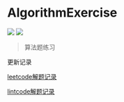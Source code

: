 # AlgorithmExercise

![](https://img.shields.io/badge/247-leetcode-green.svg)
![](https://img.shields.io/badge/48-lintcode-blue.svg)


> 算法题练习


更新记录

[leetcode解题记录](./leetcode.md)

[lintcode解题记录](./lintcode.md)

